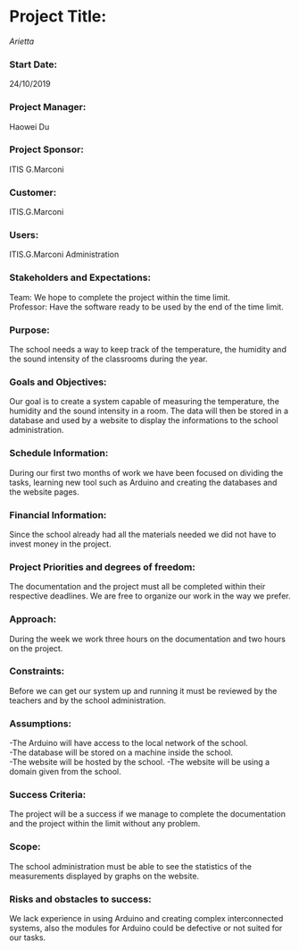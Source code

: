 # Project Title: 
_Arietta_
### Start Date: 
24/10/2019
### Project Manager: 
Haowei Du
### Project Sponsor: 
ITIS G.Marconi
### Customer: 
ITIS.G.Marconi
### Users: 
ITIS.G.Marconi Administration
### Stakeholders and Expectations: 
Team: We hope to complete the project within the time limit.  
Professor: Have the software ready to be used by the end of the time limit.
### Purpose:
The school needs a way to keep track of the temperature, the humidity and the sound intensity of the classrooms during the year.
### Goals and Objectives: 
Our goal is to create a system capable of measuring the temperature, the humidity and the sound intensity in a room. The data will then be stored in a database and used by a website to display the informations to the school administration.
### Schedule Information: 
During our first two months of work we have been focused on dividing the tasks, learning new tool such as Arduino and creating the databases and the website pages.
### Financial Information:
Since the school already had all the materials needed we did not have to invest money in the project.
### Project Priorities and degrees of freedom: 
The documentation and the project must all be completed within their respective deadlines.
We are free to organize our work in the way we prefer.
### Approach: 
During the week we work three hours on the documentation and two hours on the project.
### Constraints:
Before we can get our system up and running it must be reviewed by the teachers and by the school administration.
### Assumptions: 
-The Arduino will have access to the local network of the school.  
-The database will be stored on a machine inside the school.  
-The website will be hosted by the school.
-The website will be using a domain given from the school.
### Success Criteria:
The project will be a success if we manage to complete the documentation and the project within the limit without any problem.
### Scope: 
The school administration must be able to see the statistics of the measurements displayed by graphs on the website.
### Risks and obstacles to success:
We lack experience in using Arduino and creating complex interconnected systems, also
the modules for Arduino could be defective or not suited for our tasks.




